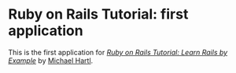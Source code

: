 # Ruby on Rails Tutorial: first application

This is the first application for [*Ruby on Rails Tutorial: Learn Rails by Example*](http://railstutorial.org/) 
by [Michael Hartl](http://michaelhartl.com).